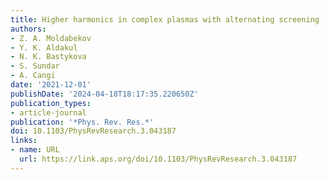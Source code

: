 ```yaml
---
title: Higher harmonics in complex plasmas with alternating screening
authors:
- Z. A. Moldabekov
- Y. K. Aldakul
- N. K. Bastykova
- S. Sundar
- A. Cangi
date: '2021-12-01'
publishDate: '2024-04-18T18:17:35.220650Z'
publication_types:
- article-journal
publication: '*Phys. Rev. Res.*'
doi: 10.1103/PhysRevResearch.3.043187
links:
- name: URL
  url: https://link.aps.org/doi/10.1103/PhysRevResearch.3.043187
---
```

